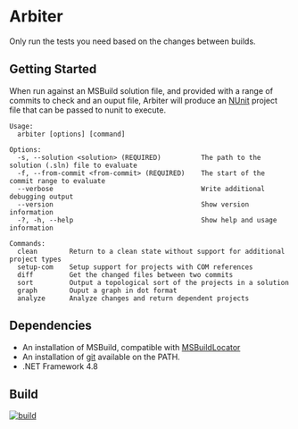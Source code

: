 # Arbiter

Only run the tests you need based on the changes between builds.

## Getting Started

When run against an MSBuild solution file, and provided with a range of commits
to check and an ouput file, Arbiter will produce an [NUnit](https://nunit.org/)
project file that can be passed to nunit to execute.

```
Usage:
  arbiter [options] [command]

Options:
  -s, --solution <solution> (REQUIRED)          The path to the solution (.sln) file to evaluate
  -f, --from-commit <from-commit> (REQUIRED)    The start of the commit range to evaluate
  --verbose                                     Write additional debugging output
  --version                                     Show version information
  -?, -h, --help                                Show help and usage information

Commands:
  clean        Return to a clean state without support for additional project types
  setup-com    Setup support for projects with COM references
  diff         Get the changed files between two commits
  sort         Output a topological sort of the projects in a solution
  graph        Ouput a graph in dot format
  analyze      Analyze changes and return dependent projects
```

## Dependencies

- An installation of MSBuild, compatible with [MSBuildLocator](https://github.com/Microsoft/MSBuildLocator)
- An installation of [git](https://git-scm.com/) available on the PATH.
- .NET Framework 4.8

## Build

[![build](https://circleci.com/gh/ohlookitsben/arbiter.svg?style=svg)](https://circleci.com/gh/ohlookitsben/arbiter)